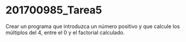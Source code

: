 # 201700985_Tarea5
Crear un programa que introduzca un número positivo y que calcule los múltiplos del 4, entre el 0 y el factorial calculado.
